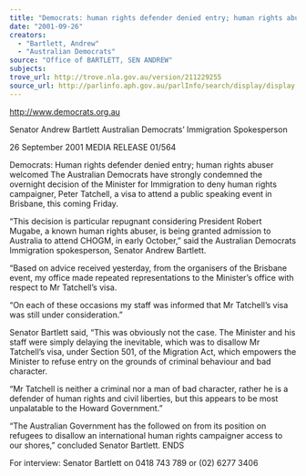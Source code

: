 ```yaml
---
title: "Democrats: human rights defender denied entry; human rights abuser welcomed."
date: "2001-09-26"
creators:
  - "Bartlett, Andrew"
  - "Australian Democrats"
source: "Office of BARTLETT, SEN ANDREW"
subjects:
trove_url: http://trove.nla.gov.au/version/211229255
source_url: http://parlinfo.aph.gov.au/parlInfo/search/display/display.w3p;query=Id%3A%22media/pressrel/3R056%22
---
```


 http://www.democrats.org.au

 Senator Andrew Bartlett Australian Democrats’ Immigration Spokesperson

 26 September 2001  MEDIA RELEASE                          01/564

 Democrats: Human rights defender denied entry; human rights abuser welcomed The Australian Democrats have strongly condemned the overnight decision of the Minister for Immigration to deny human rights campaigner, Peter Tatchell, a visa to attend a public speaking event in Brisbane, this coming Friday.

 “This decision is particular repugnant considering President Robert Mugabe, a known human rights abuser, is being granted admission to Australia to attend CHOGM, in early October,” said the Australian Democrats Immigration spokesperson, Senator Andrew Bartlett.

 “Based on advice received yesterday, from the organisers of the Brisbane event, my office made repeated representations to the Minister’s office with respect to Mr Tatchell’s visa.

 “On each of these occasions my staff was informed that Mr Tatchell’s visa was still under consideration.”

 Senator Bartlett said, “This was obviously not the case. The Minister and his staff were simply delaying the inevitable, which was to disallow Mr Tatchell’s visa, under Section 501, of the Migration Act, which empowers the Minister to refuse entry on the grounds of criminal behaviour and bad character.

 “Mr Tatchell is neither a criminal nor a man of bad character, rather he is a defender of human rights and civil liberties, but this appears to be most unpalatable to the Howard Government.”

 “The Australian Government has the followed on from its position on refugees to disallow an international human rights campaigner access to our shores,” concluded Senator Bartlett.  ENDS

 For interview: Senator Bartlett on 0418 743 789 or (02) 6277 3406

